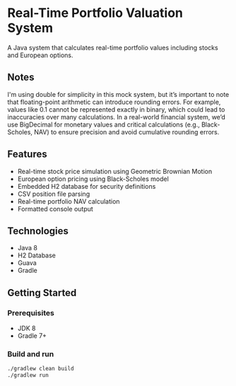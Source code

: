 # Real-Time Portfolio Valuation System

A Java system that calculates real-time portfolio values including stocks and European options.

## Notes

I'm using double for simplicity in this mock system, but it’s important to note that floating-point arithmetic can introduce rounding errors. For example, values like 0.1 cannot be represented exactly in binary, which could lead to inaccuracies over many calculations. In a real-world financial system, we’d use BigDecimal for monetary values and critical calculations (e.g., Black-Scholes, NAV) to ensure precision and avoid cumulative rounding errors.

## Features

- Real-time stock price simulation using Geometric Brownian Motion
- European option pricing using Black-Scholes model
- Embedded H2 database for security definitions
- CSV position file parsing
- Real-time portfolio NAV calculation
- Formatted console output

## Technologies

- Java 8
- H2 Database
- Guava
- Gradle

## Getting Started

### Prerequisites

- JDK 8
- Gradle 7+

### Build and run

```bash
./gradlew clean build
./gradlew run
```

